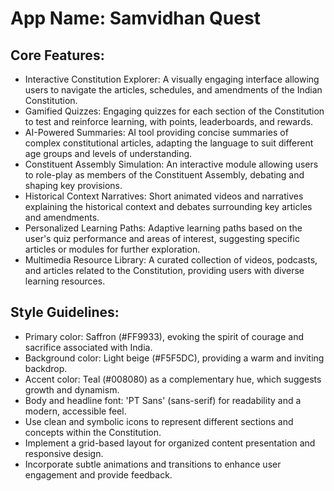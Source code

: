 # **App Name**: Samvidhan Quest

## Core Features:

- Interactive Constitution Explorer: A visually engaging interface allowing users to navigate the articles, schedules, and amendments of the Indian Constitution.
- Gamified Quizzes: Engaging quizzes for each section of the Constitution to test and reinforce learning, with points, leaderboards, and rewards.
- AI-Powered Summaries: AI tool providing concise summaries of complex constitutional articles, adapting the language to suit different age groups and levels of understanding.
- Constituent Assembly Simulation: An interactive module allowing users to role-play as members of the Constituent Assembly, debating and shaping key provisions.
- Historical Context Narratives: Short animated videos and narratives explaining the historical context and debates surrounding key articles and amendments.
- Personalized Learning Paths: Adaptive learning paths based on the user's quiz performance and areas of interest, suggesting specific articles or modules for further exploration.
- Multimedia Resource Library: A curated collection of videos, podcasts, and articles related to the Constitution, providing users with diverse learning resources.

## Style Guidelines:

- Primary color: Saffron (#FF9933), evoking the spirit of courage and sacrifice associated with India. 
- Background color: Light beige (#F5F5DC), providing a warm and inviting backdrop. 
- Accent color: Teal (#008080) as a complementary hue, which suggests growth and dynamism.
- Body and headline font: 'PT Sans' (sans-serif) for readability and a modern, accessible feel.
- Use clean and symbolic icons to represent different sections and concepts within the Constitution.
- Implement a grid-based layout for organized content presentation and responsive design.
- Incorporate subtle animations and transitions to enhance user engagement and provide feedback.